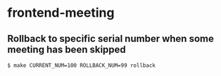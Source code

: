 # frontend-meeting

## Rollback to specific serial number when some meeting has been skipped

```sh
$ make CURRENT_NUM=100 ROLLBACK_NUM=99 rollback
```
